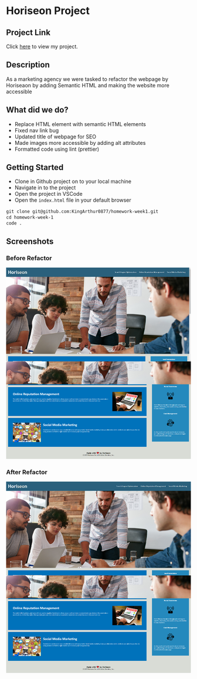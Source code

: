 # Horiseon Project

## Project Link

Click [here](TODO) to view my project.

## Description

As a marketing agency we were tasked to refactor the webpage by Horiseaon by adding Semantic HTML and making the website more accessible

## What did we do?

- Replace HTML element with semantic HTML elements
- Fixed nav link bug
- Updated title of webpage for SEO
- Made images more accessible by adding alt attributes
- Formatted code using lint (prettier)

## Getting Started

- Clone in Github project on to your local machine
- Navigate in to the project
- Open the project in VSCode
- Open the `index.html` file in your default browser

```
git clone git@github.com:KingArthur0877/homework-week1.git 
cd homework-week-1
code .
```
## Screenshots

### Before Refactor

![image before refactor](./assets/images/website-before-refactoring.png "website before refractor")

### After Refactor 

![image after refactor](./assets/images/website-after-refactoring.png "website after refractor")
